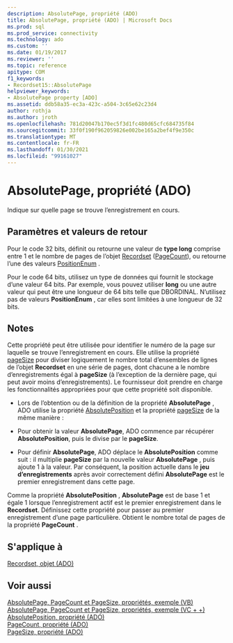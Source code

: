 ```yaml
---
description: AbsolutePage, propriété (ADO)
title: AbsolutePage, propriété (ADO) | Microsoft Docs
ms.prod: sql
ms.prod_service: connectivity
ms.technology: ado
ms.custom: ''
ms.date: 01/19/2017
ms.reviewer: ''
ms.topic: reference
apitype: COM
f1_keywords:
- Recordset15::AbsolutePage
helpviewer_keywords:
- AbsolutePage property [ADO]
ms.assetid: ddb58a35-ec3a-423c-a504-3c65e62c23d4
author: rothja
ms.author: jroth
ms.openlocfilehash: 781d20047b170ec5f3d1fc480d65cfc684735f84
ms.sourcegitcommit: 33f0f190f962059826e002be165a2bef4f9e350c
ms.translationtype: MT
ms.contentlocale: fr-FR
ms.lasthandoff: 01/30/2021
ms.locfileid: "99161027"
---
```

# <a name="absolutepage-property-ado"></a>AbsolutePage, propriété (ADO)
Indique sur quelle page se trouve l’enregistrement en cours.  
  
## <a name="settings-and-return-values"></a>Paramètres et valeurs de retour  
 Pour le code 32 bits, définit ou retourne une valeur de **type long** comprise entre 1 et le nombre de pages de l’objet [Recordset](./recordset-object-ado.md) ([PageCount](./pagecount-property-ado.md)), ou retourne l’une des valeurs [PositionEnum](./positionenum.md) .  
  
 Pour le code 64 bits, utilisez un type de données qui fournit le stockage d’une valeur 64 bits. Par exemple, vous pouvez utiliser **long** ou une autre valeur qui peut être une longueur de 64 bits telle que DBORDINAL. N’utilisez pas de valeurs **PositionEnum** , car elles sont limitées à une longueur de 32 bits.  
  
## <a name="remarks"></a>Notes  
 Cette propriété peut être utilisée pour identifier le numéro de la page sur laquelle se trouve l’enregistrement en cours. Elle utilise la propriété [pageSize](./pagesize-property-ado.md) pour diviser logiquement le nombre total d’ensembles de lignes de l’objet **Recordset** en une série de pages, dont chacune a le nombre d’enregistrements égal à **pageSize** (à l’exception de la dernière page, qui peut avoir moins d’enregistrements). Le fournisseur doit prendre en charge les fonctionnalités appropriées pour que cette propriété soit disponible.  
  
-   Lors de l’obtention ou de la définition de la propriété **AbsolutePage** , ADO utilise la propriété [AbsolutePosition](./absoluteposition-property-ado.md) et la propriété [pageSize](./pagesize-property-ado.md) de la même manière :  
  
-   Pour obtenir la valeur **AbsolutePage**, ADO commence par récupérer **AbsolutePosition**, puis le divise par le **pageSize**.  
  
-   Pour définir **AbsolutePage**, ADO déplace le **AbsolutePosition** comme suit : il multiplie **pageSize** par la nouvelle valeur **AbsolutePage** , puis ajoute 1 à la valeur. Par conséquent, la position actuelle dans le **jeu d’enregistrements** après avoir correctement défini **AbsolutePage** est le premier enregistrement dans cette page.  
  
 Comme la propriété **AbsolutePosition** , **AbsolutePage** est de base 1 et égale 1 lorsque l’enregistrement actif est le premier enregistrement dans le **Recordset**. Définissez cette propriété pour passer au premier enregistrement d’une page particulière. Obtient le nombre total de pages de la propriété **PageCount** .  
  
## <a name="applies-to"></a>S'applique à  
 [Recordset, objet (ADO)](./recordset-object-ado.md)  
  
## <a name="see-also"></a>Voir aussi  
 [AbsolutePage, PageCount et PageSize, propriétés, exemple (VB)](./absolutepage-pagecount-and-pagesize-properties-example-vb.md)   
 [AbsolutePage, PageCount et PageSize, propriétés, exemple (VC + +)](./absolutepage-pagecount-and-pagesize-properties-example-vc.md)   
 [AbsolutePosition, propriété (ADO)](./absoluteposition-property-ado.md)   
 [PageCount, propriété (ADO)](./pagecount-property-ado.md)   
 [PageSize, propriété (ADO)](./pagesize-property-ado.md)